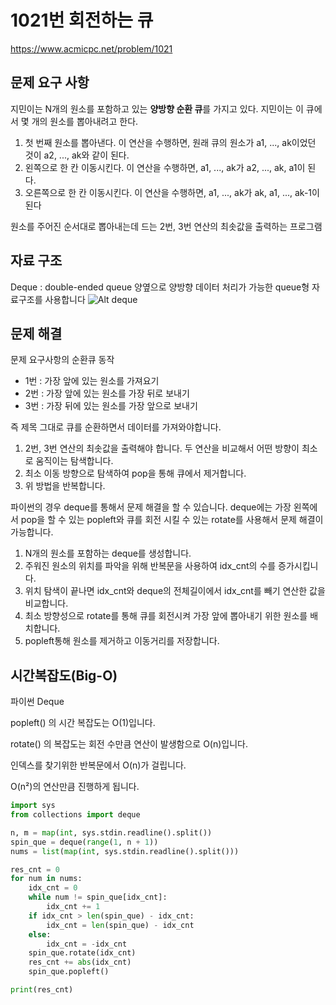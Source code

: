 # **1021번 회전하는 큐**
https://www.acmicpc.net/problem/1021
## **문제 요구 사항**
지민이는 N개의 원소를 포함하고 있는 **양방향 순환 큐**를 가지고 있다. 지민이는 이 큐에서 몇 개의 원소를 뽑아내려고 한다.

1. 첫 번째 원소를 뽑아낸다. 이 연산을 수행하면, 원래 큐의 원소가 a1, ..., ak이었던 것이 a2, ..., ak와 같이 된다.
2. 왼쪽으로 한 칸 이동시킨다. 이 연산을 수행하면, a1, ..., ak가 a2, ..., ak, a1이 된다.
3. 오른쪽으로 한 칸 이동시킨다. 이 연산을 수행하면, a1, ..., ak가 ak, a1, ..., ak-1이 된다

원소를 주어진 순서대로 뽑아내는데 드는 2번, 3번 연산의 최솟값을 출력하는 프로그램

## **자료 구조**
Deque : double-ended queue 양옆으로 양방향 데이터 처리가 가능한 queue형 자료구조를 사용합니다
![Alt deque](/img/deque.png)

## **문제 해결**
문제 요구사항의 순환큐 동작
* 1번 : 가장 앞에 있는 원소를 가져요기
* 2번 : 가장 앞에 있는 원소를 가장 뒤로 보내기
* 3번 : 가장 뒤에 있는 원소를 가장 앞으로 보내기

즉 제목 그대로 큐를 순환하면서 데이터를 가져와야합니다.

1. 2번, 3번 연산의 최솟값을 출력해야 합니다. 두 연산을 비교해서 어떤 방향이 최소로 움직이는 탐색합니다.
2. 최소 이동 방향으로 탐색하여 pop을 통해 큐에서 제거합니다.
3. 위 방법을 반복합니다.

파이썬의 경우 deque를 통해서 문제 해결을 할 수 있습니다.
deque에는 가장 왼쪽에서 pop을 할 수 있는 popleft와 큐를 회전 시킬 수 있는 rotate를 사용해서 문제 해결이 가능합니다.

1. N개의 원소를 포함하는 deque를 생성합니다.
2. 주워진 원소의 위치를 파악을 위해 반복문을 사용하여 idx_cnt의 수를 증가시킵니다.
3. 위치 탐색이 끝나면 idx_cnt와 deque의 전체길이에서 idx_cnt를 빼기 연산한 값을 비교합니다.
4. 최소 방향성으로 rotate를 통해 큐를 회전시켜 가장 앞에 뽑아내기 위한 원소를 배치합니다.
5. popleft통해 원소를 제거하고 이동거리를 저장합니다.

## **시간복잡도(Big-O)**
파이썬 Deque

popleft() 의 시간 복잡도는 O(1)입니다.

rotate() 의 복잡도는 회전 수만큼 연산이 발생함으로 O(n)입니다.

인덱스를 찾기위한 반복문에서 O(n)가 걸립니다.

O(n²)의 연산만큼 진행하게 됩니다.
```python
import sys
from collections import deque

n, m = map(int, sys.stdin.readline().split())
spin_que = deque(range(1, n + 1))
nums = list(map(int, sys.stdin.readline().split()))

res_cnt = 0
for num in nums:
    idx_cnt = 0
    while num != spin_que[idx_cnt]:
        idx_cnt += 1
    if idx_cnt > len(spin_que) - idx_cnt:
        idx_cnt = len(spin_que) - idx_cnt
    else:
        idx_cnt = -idx_cnt
    spin_que.rotate(idx_cnt)
    res_cnt += abs(idx_cnt)
    spin_que.popleft()

print(res_cnt)
```